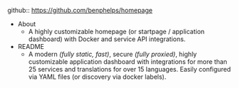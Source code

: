 ---
---

github:: https://github.com/benphelps/homepage

- About
	- A highly customizable homepage (or startpage / application dashboard) with Docker and service API integrations.
- README
	- A modern *(fully static, fast)*, secure *(fully proxied)*, highly customizable application dashboard with integrations for more than 25 services and translations for over 15 languages. Easily configured via YAML files (or discovery via docker labels).